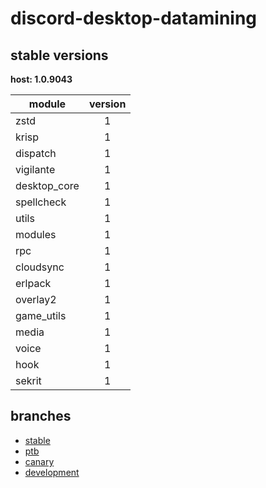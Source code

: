 # discord-desktop-datamining

## stable versions

**host: 1.0.9043**

| module | version |
| ------ | :-----: |
| zstd | 1 |
| krisp | 1 |
| dispatch | 1 |
| vigilante | 1 |
| desktop_core | 1 |
| spellcheck | 1 |
| utils | 1 |
| modules | 1 |
| rpc | 1 |
| cloudsync | 1 |
| erlpack | 1 |
| overlay2 | 1 |
| game_utils | 1 |
| media | 1 |
| voice | 1 |
| hook | 1 |
| sekrit | 1 |

## branches

- [stable](https://github.com/OpenAsar/discord-desktop-datamining/tree/stable)
- [ptb](https://github.com/OpenAsar/discord-desktop-datamining/tree/ptb)
- [canary](https://github.com/OpenAsar/discord-desktop-datamining/tree/canary)
- [development](https://github.com/OpenAsar/discord-desktop-datamining/tree/development)
